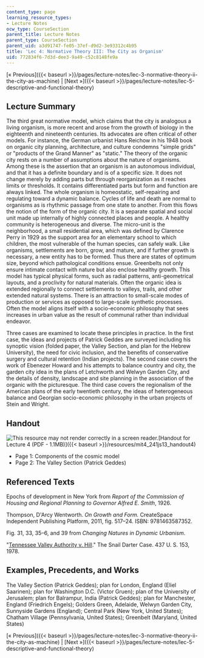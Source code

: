 ```yaml
---
content_type: page
learning_resource_types:
- Lecture Notes
ocw_type: CourseSection
parent_title: Lecture Notes
parent_type: CourseSection
parent_uid: a3d91747-fe05-37ef-d9d2-3e93312c4b95
title: 'Lec 4: Normative Theory III: The City as Organism'
uid: 772834f6-7d3d-dee3-9a49-c52c8148fe9a
---
```


[« Previous]({{< baseurl >}}/pages/lecture-notes/lec-3-normative-theory-ii-the-city-as-machine) | [Next »]({{< baseurl >}}/pages/lecture-notes/lec-5-descriptive-and-functional-theory)

Lecture Summary
---------------

The third great normative model, which claims that the city is analogous a living organism, is more recent and arose from the growth of biology in the eighteenth and nineteenth centuries. Its advocates are often critical of other models. For instance, the German urbanist Hans Reichow in his 1948 book on organic city planning, architecture, and culture condemns "simple grids" or "products of the Grand Manner" as "static." The theory of the organic city rests on a number of assumptions about the nature of organisms. Among these is the assertion that an organism is an autonomous individual, and that it has a definite boundary and is of a specific size. It does not change merely by adding parts but through reorganization as it reaches limits or thresholds. It contains differentiated parts but form and function are always linked. The whole organism is homeostatic, self-repairing and regulating toward a dynamic balance. Cycles of life and death are normal to organisms as is rhythmic passage from one state to another. From this flows the notion of the form of the organic city. It is a separate spatial and social unit made up internally of highly connected places and people. A healthy community is heterogeneous and diverse. The micro-unit is the neighborhood, a small residential area, which was defined by Clarence Perry in 1929 as the support area for an elementary school to which children, the most vulnerable of the human species, can safely walk. Like organisms, settlements are born, grow, and mature, and if further growth is necessary, a new entity has to be formed. Thus there are states of optimum size, beyond which pathological conditions ensue. Greenbelts not only ensure intimate contact with nature but also enclose healthy growth. This model has typical physical forms, such as radial patterns, anti-geometrical layouts, and a proclivity for natural materials. Often the organic idea is extended regionally to connect settlements to valleys, trails, and other extended natural systems. There is an attraction to small-scale modes of production or services as opposed to large-scale synthetic processes. Often the model aligns itself with a socio-economic philosophy that sees increases in urban value as the result of communal rather than individual endeavor.

Three cases are examined to locate these principles in practice. In the first case, the ideas and projects of Patrick Geddes are surveyed including his synoptic vision (folded paper, the Valley Section, and plan for the Hebrew University), the need for civic inclusion, and the benefits of conservative surgery and cultural retention (Indian projects). The second case covers the work of Ebenezer Howard and his attempts to balance country and city, the garden city idea in the plans of Letchworth and Welwyn Garden City, and the details of density, landscape and site planning in the association of the organic with the picturesque. The third case covers the regionalism of the American plans of the early twentieth century, the ideas of heterogeneous balance and Georgian socio-economic philosophy in the urban projects of Stein and Wright.

Handout
-------

![This resource may not render correctly in a screen reader.](/images/inacessible.gif)[Handout for Lecture 4 (PDF - 1.1MB)]({{< baseurl >}}/resources/mit4_241js13_handout4)

*   Page 1: Components of the cosmic model
*   Page 2: The Valley Section (Patrick Geddes)

Referenced Texts
----------------

Epochs of development in New York from _Report of the Commission of Housing and Regional Planning to Governor Alfred E. Smith_, 1926.

Thompson, D'Arcy Wentworth. _On Growth and Form._ CreateSpace Independent Publishing Platform, 2011, fig. 517–24. ISBN: 9781463587352.

Fig. 31, 33, 35–6, and 39 from _Changing Natures in Dynamic Urbanism_.

"[Tennessee Valley Authority v. Hill](http://www.justice.gov/enrd/Tennessee_Valley_Authority_vs_Hill.html)." The Snail Darter Case. 437 U. S. 153, 1978.

Examples, Precedents, and Works
-------------------------------

The Valley Section (Patrick Geddes); plan for London, England (Eliel Saarinen); plan for Washington D.C. (Victor Gruen); plan of the University of Jerusalem; plan for Balrampur, India (Patrick Geddes); plan for Manchester, England (Friedrich Engels); Golders Green, Adelaide, Welwyn Garden City, Sunnyside Gardens (England); Central Park (New York, United States); Chatham Village (Pennsylvania, United States); Greenbelt (Maryland, United States)

[« Previous]({{< baseurl >}}/pages/lecture-notes/lec-3-normative-theory-ii-the-city-as-machine) | [Next »]({{< baseurl >}}/pages/lecture-notes/lec-5-descriptive-and-functional-theory)